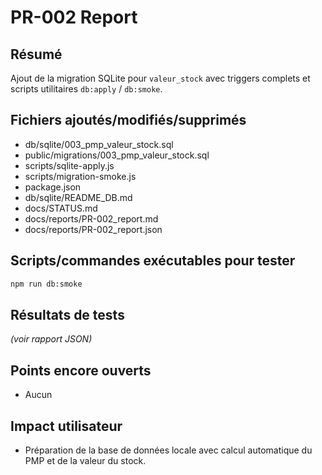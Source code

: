 # PR-002 Report

## Résumé
Ajout de la migration SQLite pour `valeur_stock` avec triggers complets et scripts utilitaires `db:apply` / `db:smoke`.

## Fichiers ajoutés/modifiés/supprimés
- db/sqlite/003_pmp_valeur_stock.sql
- public/migrations/003_pmp_valeur_stock.sql
- scripts/sqlite-apply.js
- scripts/migration-smoke.js
- package.json
- db/sqlite/README_DB.md
- docs/STATUS.md
- docs/reports/PR-002_report.md
- docs/reports/PR-002_report.json

## Scripts/commandes exécutables pour tester
```bash
npm run db:smoke
```

## Résultats de tests
*(voir rapport JSON)*

## Points encore ouverts
- Aucun

## Impact utilisateur
- Préparation de la base de données locale avec calcul automatique du PMP et de la valeur du stock.
